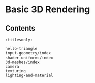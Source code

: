 Basic 3D Rendering
==================

Contents
--------

```{toctree}
:titlesonly:

hello-triangle
input-geometry/index
shader-uniforms/index
3d-meshes/index
camera
texturing
lighting-and-material
```
